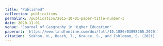 ```yaml
---
title: "Published"
collection: publications
permalink: /publication/2015-10-01-paper-title-number-3
date: 2020-11-01
venue: 'Journal of Geography in Higher Education'
paperurl: 'https://www.tandfonline.com/doi/full/10.1080/03098265.2020.1833318'
citation: 'Sekhon, N., Beach, T., Krause, S., and Eshleman, S. (2021). &quot;Understanding climate trends in Central America through practical problem-based learning.&quot; <i>Journal of Geography in Higher Education</i>.'
---
```


